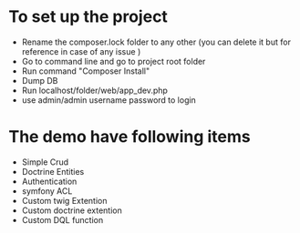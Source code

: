 # To set up the project 

* Rename the composer.lock folder to any other (you can delete it but for reference in case of any issue )
* Go to command line and go to project root folder 
* Run command "Composer Install" 
* Dump DB 
* Run localhost/folder/web/app_dev.php   
* use admin/admin username password to login  

# The demo have following items 

* Simple Crud 
* Doctrine Entities 
* Authentication 
* symfony ACL
* Custom twig Extention
* Custom doctrine extention
* Custom DQL function 
